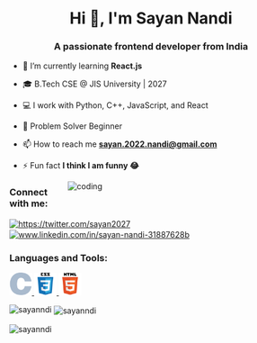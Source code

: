 <h1 align="center">Hi 👋, I'm Sayan Nandi</h1>
<h3 align="center">A passionate frontend developer from India</h3>

- 🌱 I’m currently learning **React.js**
- 🎓 B.Tech CSE @ JIS University | 2027
- 💻 I work with Python, C++, JavaScript, and React
- 🤔 Problem Solver Beginner



- 📫 How to reach me **sayan.2022.nandi@gmail.com**

- ⚡ Fun fact **I think I am funny 😂**
<img align="right" alt="coding" width="400" src="https://user-images.githubusercontent.com/55389276/140866485-8fb1c876-9a8f-4d6a-98dc-08c4981eaf70.gif">



<h3 align="left">Connect with me:</h3>
<p align="left">
<a href="https://twitter.com/https://twitter.com/sayan2027" target="blank"><img align="center" src="https://raw.githubusercontent.com/rahuldkjain/github-profile-readme-generator/master/src/images/icons/Social/twitter.svg" alt="https://twitter.com/sayan2027" height="30" width="40" /></a>
<a href="https://linkedin.com/in/www.linkedin.com/in/sayan-nandi-31887628b" target="blank"><img align="center" src="https://raw.githubusercontent.com/rahuldkjain/github-profile-readme-generator/master/src/images/icons/Social/linked-in-alt.svg" alt="www.linkedin.com/in/sayan-nandi-31887628b" height="30" width="40" /></a>
</p>

<h3 align="left">Languages and Tools:</h3>
<p align="left"> <a href="https://www.cprogramming.com/" target="_blank" rel="noreferrer"> <img src="https://raw.githubusercontent.com/devicons/devicon/master/icons/c/c-original.svg" alt="c" width="40" height="40"/> </a> <a href="https://www.w3schools.com/css/" target="_blank" rel="noreferrer"> <img src="https://raw.githubusercontent.com/devicons/devicon/master/icons/css3/css3-original-wordmark.svg" alt="css3" width="40" height="40"/> </a> <a href="https://www.w3.org/html/" target="_blank" rel="noreferrer"> <img src="https://raw.githubusercontent.com/devicons/devicon/master/icons/html5/html5-original-wordmark.svg" alt="html5" width="40" height="40"/> </a> </p>

<p><img align="left" src="https://github-readme-stats.vercel.app/api/top-langs?username=sayanndi&show_icons=true&locale=en&layout=compact" alt="sayanndi" /></p>

<p>&nbsp;<img align="center" src="https://github-readme-stats.vercel.app/api?username=sayanndi&show_icons=true&locale=en" alt="sayanndi" /></p>

<p><img align="center" src="https://github-readme-streak-stats.herokuapp.com/?user=sayanndi&" alt="sayanndi" /></p>

